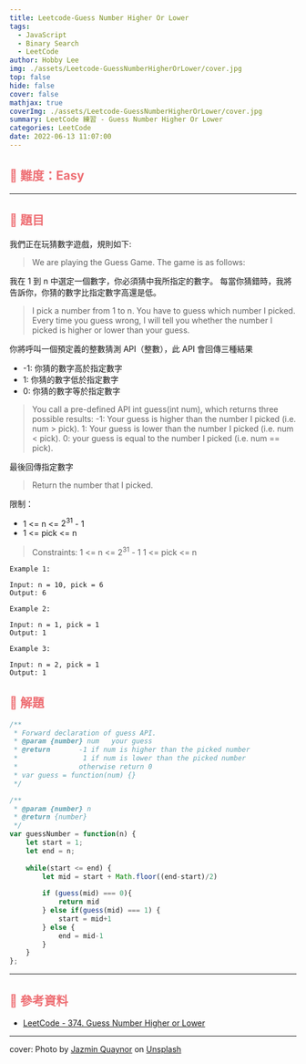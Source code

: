 ```yaml
---
title: Leetcode-Guess Number Higher Or Lower
tags:
  - JavaScript
  - Binary Search
  - LeetCode
author: Hobby Lee
img: ./assets/Leetcode-GuessNumberHigherOrLower/cover.jpg
top: false
hide: false
cover: false
mathjax: true
coverImg: ./assets/Leetcode-GuessNumberHigherOrLower/cover.jpg
summary: LeetCode 練習 - Guess Number Higher Or Lower
categories: LeetCode
date: 2022-06-13 11:07:00
---
```



## <font color=#ee6e73> :herb: 難度：Easy </font>

---

## <font color=#ee6e73> :herb: 題目 </font>

我們正在玩猜數字遊戲，規則如下:
> We are playing the Guess Game. The game is as follows:

我在 1 到 n 中選定一個數字，你必須猜中我所指定的數字。
每當你猜錯時，我將告訴你，你猜的數字比指定數字高還是低。
> I pick a number from 1 to n. You have to guess which number I picked.
> Every time you guess wrong, I will tell you whether the number I picked is higher or lower than your guess.

你將呼叫一個預定義的整數猜測 API（整數），此 API 會回傳三種結果
- -1: 你猜的數字高於指定數字
- 1: 你猜的數字低於指定數字
- 0: 你猜的數字等於指定數字

> You call a pre-defined API int guess(int num), which returns three possible results:
> -1: Your guess is higher than the number I picked (i.e. num > pick).
> 1: Your guess is lower than the number I picked (i.e. num < pick).
> 0: your guess is equal to the number I picked (i.e. num == pick).

最後回傳指定數字
> Return the number that I picked.

限制：
- 1 <= n <= $2^{31}$ - 1
- 1 <= pick <= n

> Constraints: 
> 1 <= n <= $2^{31}$ - 1
> 1 <= pick <= n

```
Example 1:

Input: n = 10, pick = 6
Output: 6
```

```
Example 2:

Input: n = 1, pick = 1
Output: 1
```

```
Example 3:

Input: n = 2, pick = 1
Output: 1
```

## <font color=#ee6e73> :herb: 解題</font>

```javascript
/** 
 * Forward declaration of guess API.
 * @param {number} num   your guess
 * @return 	     -1 if num is higher than the picked number
 *			      1 if num is lower than the picked number
 *               otherwise return 0
 * var guess = function(num) {}
 */

/**
 * @param {number} n
 * @return {number}
 */
var guessNumber = function(n) {
    let start = 1;
    let end = n;
    
    while(start <= end) {
        let mid = start + Math.floor((end-start)/2)
        
        if (guess(mid) === 0){
            return mid
        } else if(guess(mid) === 1) {
            start = mid+1
        } else {
            end = mid-1
        }
    }
};
```

---

## <font color=#ee6e73> :herb: 參考資料</font>
- [LeetCode - 374. Guess Number Higher or Lower](https://leetcode.com/problems/guess-number-higher-or-lower/)

---

cover: Photo by <a href="https://unsplash.com/photos/8ioenvmof-I">Jazmin Quaynor</a> on <a href="https://unsplash.com/s/photos/flower?utm_source=unsplash&utm_medium=referral&utm_content=creditCopyText">Unsplash</a>